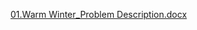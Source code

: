 [01.Warm Winter_Problem Description.docx](https://github.com/Mitzter/Warm-Winter/files/8956964/01.Warm.Winter_Problem.Description.docx)
